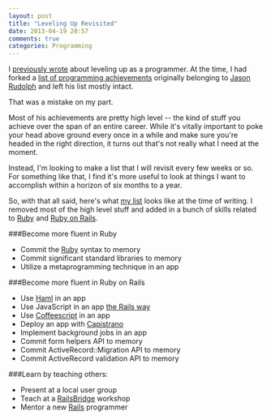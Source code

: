 ```yaml
---
layout: post
title: "Leveling Up Revisited"
date: 2013-04-19 20:57
comments: true
categories: Programming
---
```


I [previously wrote][previously] about leveling up as a programmer. At the time, I had forked a [list of programming achievements][jason-list] originally belonging to [Jason Rudolph][jason] and left his list mostly intact.

That was a mistake on my part.

<!-- more -->

Most of his achievements are pretty high level -- the kind of stuff you achieve over the span of an entire career. While it's vitally important to poke your head above ground every once in a while and make sure you're headed in the right direction, it turns out that's not really what I need at the moment.

Instead, I'm looking to make a list that I will revisit every few weeks or so. For something like that, I find it's more useful to look at things I want to accomplish within a horizon of six months to a year.

So, with that all said, here's what [my list][my-list] looks like at the time of writing. I removed most of the high level stuff and added in a bunch of skills related to [Ruby][ruby] and [Ruby on Rails][rails].

[previously]: /blog/leveling-up/
[jason]: http://jasonrudolph.com/
[jason-list]: https://gist.github.com/1133830#file_programming_achievements.md
[my-list]: https://gist.github.com/3974161#file_programming_achievements.md
[ruby]: http://www.ruby-lang.org/
[rails]: http://rubyonrails.org/

###Become more fluent in Ruby

- Commit the [Ruby][ruby] syntax to memory
- Commit significant standard libraries to memory
- Utilize a metaprogramming technique in an app

###Become more fluent in Ruby on Rails

- Use [Haml][haml] in an app
- Use JavaScript in an app [the Rails way][rails-js]
- Use [Coffeescript][coffee] in an app
- Deploy an app with [Capistrano][capistrano]
- Implement background jobs in an app
- Commit form helpers API to memory
- Commit ActiveRecord::Migration API to memory
- Commit ActiveRecord validation API to memory

###Learn by teaching others:

- Present at a local user group
- Teach at a [RailsBridge][railsbridge] workshop
- Mentor a new [Rails][rails] programmer

[ruby]: http://www.ruby-lang.org/
[haml]: http://haml.info/
[rails-js]: http://edgeguides.rubyonrails.org/working_with_javascript_in_rails.html
[coffee]: http://coffeescript.org/
[capistrano]: http://capistranorb.com/
[railsbridge]: http://workshops.railsbridge.org/
[rails]: http://rubyonrails.org/
